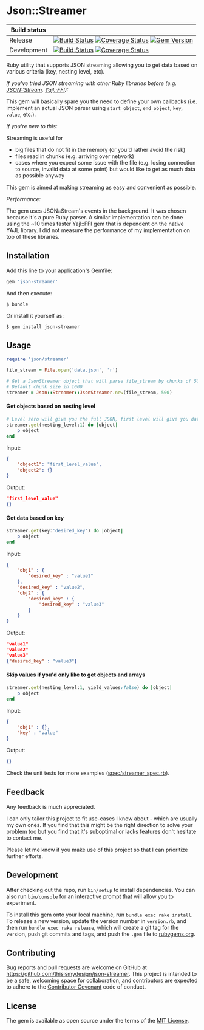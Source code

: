 # Json::Streamer

| Build status |   |
| ------------ | - |
| Release | [![Build Status](https://travis-ci.org/thisismydesign/json-streamer.svg?branch=release)](https://travis-ci.org/thisismydesign/json-streamer)   [![Coverage Status](https://coveralls.io/repos/github/thisismydesign/json-streamer/badge.svg?branch=release)](https://coveralls.io/github/thisismydesign/json-streamer?branch=release)   [![Gem Version](https://badge.fury.io/rb/json-streamer.svg)](https://badge.fury.io/rb/json-streamer) |
| Development | [![Build Status](https://travis-ci.org/thisismydesign/json-streamer.svg?branch=master)](https://travis-ci.org/thisismydesign/json-streamer)   [![Coverage Status](https://coveralls.io/repos/github/thisismydesign/json-streamer/badge.svg?branch=master)](https://coveralls.io/github/thisismydesign/json-streamer?branch=master) |

Ruby utility that supports JSON streaming allowing you to get data based on various criteria (key, nesting level, etc).

*If you've tried JSON streaming with other Ruby libraries before (e.g. [JSON::Stream](https://github.com/dgraham/json-stream), [Yajl::FFI](https://github.com/dgraham/yajl-ffi)):*

This gem will basically spare you the need to define your own callbacks (i.e. implement an actual JSON parser using `start_object`, `end_object`, `key`, `value`, etc.).


*If you're new to this:*

Streaming is useful for
- big files that do not fit in the memory (or you'd rather avoid the risk)
- files read in chunks (e.g. arriving over network)
- cases where you expect some issue with the file (e.g. losing connection to source, invalid data at some point) but would like to get as much data as possible anyway

This gem is aimed at making streaming as easy and convenient as possible.

*Performance:*

The gem uses JSON::Stream's events in the background. It was chosen because it's a pure Ruby parser.
A similar implementation can be done using the ~10 times faster Yajl::FFI gem that is dependent on the native YAJL library.
I did not measure the performance of my implementation on top of these libraries.

## Installation

Add this line to your application's Gemfile:

```ruby
gem 'json-streamer'
```

And then execute:

    $ bundle

Or install it yourself as:

    $ gem install json-streamer

## Usage

```ruby
require 'json/streamer'

file_stream = File.open('data.json', 'r')

# Get a JsonStreamer object that will parse file_stream by chunks of 500
# Default chunk size in 1000
streamer = Json::Streamer::JsonStreamer.new(file_stream, 500)
```

#### Get objects based on nesting level

```ruby
# Level zero will give you the full JSON, first level will give you data within full JSON object, etc.
streamer.get(nesting_level:1) do |object|
    p object
end
```

Input:
```json
{
    "object1": "first_level_value",
    "object2": {}
}
```

Output:
```json
"first_level_value"
{}
```

#### Get data based on key

```ruby
streamer.get(key:'desired_key') do |object|
    p object
end
```

Input:
```json
{
    "obj1" : {
        "desired_key" : "value1"
    },
    "desired_key" : "value2",
    "obj2" : {
        "desired_key" : {
            "desired_key" : "value3"
        }
    }
}
```

Output:
```json
"value1"
"value2"
"value3"
{"desired_key" : "value3"}
```

#### Skip values if you'd only like to get objects and arrays

```ruby
streamer.get(nesting_level:1, yield_values:false) do |object|
    p object
end
```

Input:
```json
{
    "obj1" : {},
    "key" : "value"
}
```

Output:
```json
{}
```

Check the unit tests for more examples ([spec/streamer_spec.rb](spec/streamer_spec.rb)).

## Feedback

Any feedback is much appreciated.

I can only tailor this project to fit use-cases I know about - which are usually my own ones. If you find that this might be the right direction to solve your problem too but you find that it's suboptimal or lacks features don't hesitate to contact me.

Please let me know if you make use of this project so that I can prioritize further efforts.

## Development

After checking out the repo, run `bin/setup` to install dependencies. You can also run `bin/console` for an interactive prompt that will allow you to experiment.

To install this gem onto your local machine, run `bundle exec rake install`. To release a new version, update the version number in `version.rb`, and then run `bundle exec rake release`, which will create a git tag for the version, push git commits and tags, and push the `.gem` file to [rubygems.org](https://rubygems.org).

## Contributing

Bug reports and pull requests are welcome on GitHub at https://github.com/thisismydesign/json-streamer. This project is intended to be a safe, welcoming space for collaboration, and contributors are expected to adhere to the [Contributor Covenant](http://contributor-covenant.org) code of conduct.


## License

The gem is available as open source under the terms of the [MIT License](http://opensource.org/licenses/MIT).
